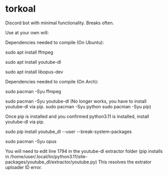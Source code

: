 # torkoal
Discord bot with minimal functionality. Breaks often.

Use at your own will:


Dependencies needed to compile (On Ubuntu):

sudo apt install ffmpeg

sudo apt install youtube-dl

sudo apt install libopus-dev



Dependencies needed to compile (On Arch):

sudo pacman -Syu ffmpeg

sudo pacman -Syu youtube-dl (No longer works, you have to install youtube-dl via pip. sudo pacman -Syu python sudo pacman -Syu pip)

Once pip is installed and you confirmed python3.11 is installed, install youtube-dl via pip.

sudo pip install youtube_dl --user --break-system-packages

sudo pacman -Syu opus

You will need to edit line 1794 in the youtube-dl extractor folder (pip installs in /home/user/.local/lin/python3.11/site-packages/youtube_dl/extractor/youtube.py) 
This resolves the extrator uploader ID error. 
